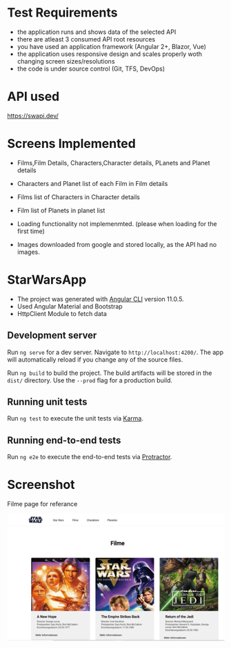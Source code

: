# Test Requirements

* the application runs and shows data of the selected API
* there are atleast 3 consumed API root resources
* you have used an application framework (Angular 2+, Blazor, Vue)
* the application uses responsive design and scales properly woth changing screen sizes/resolutions
* the code is under source control (Git, TFS, DevOps)

# API used
https://swapi.dev/

# Screens Implemented

* Films,Film Details, Characters,Character details, PLanets and Planet details
* Characters and Planet list of each Film in Film details
* Films list of Characters in Character details
* Film list of Planets in planet list


* Loading functionality not implemenmted. (please when loading for the first time)
* Images downloaded from google and stored locally, as the API had no images.


# StarWarsApp

* The project was generated with [Angular CLI](https://github.com/angular/angular-cli) version 11.0.5.
* Used Angular Material and Bootstrap
* HttpClient Module to fetch data


## Development server

Run `ng serve` for a dev server. Navigate to `http://localhost:4200/`. The app will automatically reload if you change any of the source files.

Run `ng build` to build the project. The build artifacts will be stored in the `dist/` directory. Use the `--prod` flag for a production build.

## Running unit tests

Run `ng test` to execute the unit tests via [Karma](https://karma-runner.github.io).

## Running end-to-end tests

Run `ng e2e` to execute the end-to-end tests via [Protractor](http://www.protractortest.org/).

# Screenshot

Filme page for referance

![Film List](./docs/film-list.PNG)

